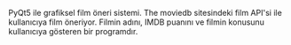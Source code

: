 PyQt5 ile grafiksel film öneri sistemi. The moviedb sitesindeki film API'si ile kullanıcıya film öneriyor. Filmin adını, IMDB puanını ve filmin konusunu kullanıcıya gösteren bir programdır. 
